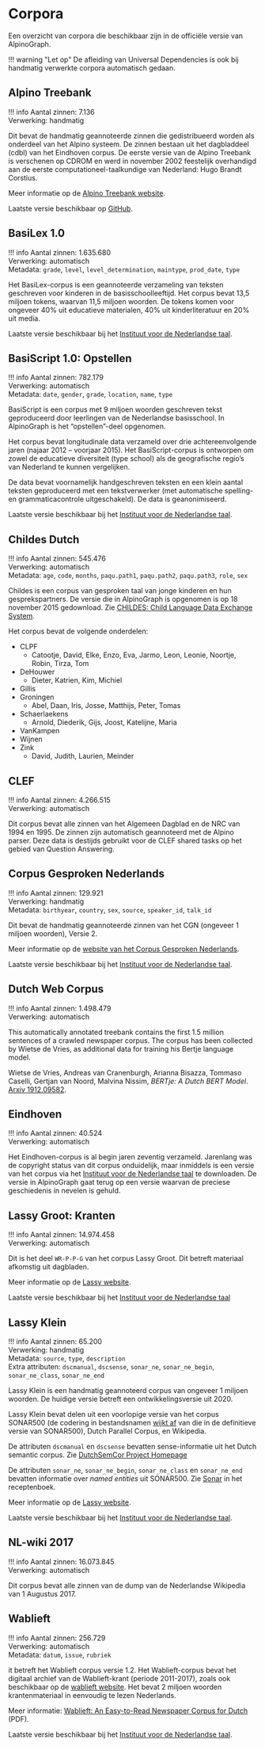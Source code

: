 # Corpora

Een overzicht van corpora die beschikbaar zijn in de officiële versie
van AlpinoGraph.

!!! warning "Let op"
    De afleiding van Universal Dependencies is ook bij
    handmatig verwerkte corpora automatisch gedaan.

## Alpino Treebank

!!! info
    Aantal zinnen:  7.136 <br>
    Verwerking: handmatig

Dit bevat de handmatig geannoteerde zinnen die gedistribueerd worden
als onderdeel van het Alpino systeem. De zinnen bestaan uit het
dagbladdeel (cdbl) van het Eindhoven corpus. De eerste versie van de
Alpino Treebank is verschenen op CDROM en werd in november 2002
feestelijk overhandigd aan de eerste computationeel-taalkundige van
Nederland: Hugo Brandt Corstius.

Meer informatie op de [Alpino Treebank website](https://www.let.rug.nl/~vannoord/trees/).

Laatste versie beschikbaar op [GitHub](https://github.com/rug-compling/Alpino).

## BasiLex 1.0

!!! info
    Aantal zinnen: 1.635.680 <br>
    Verwerking: automatisch <br>
    Metadata: `grade`, `level`, `level_determination`, `maintype`, `prod_date`, `type`

Het BasiLex-corpus is een geannoteerde verzameling van teksten geschreven voor kinderen in de basisschoolleeftijd. Het corpus bevat 13,5 miljoen tokens, waarvan 11,5 miljoen woorden. De tokens komen voor ongeveer 40% uit educatieve materialen, 40% uit kinderliteratuur en 20% uit media.

Laatste versie beschikbaar bij het [Instituut voor de Nederlandse taal](https://ivdnt.org/downloads/tstc-basilex-corpus).

## BasiScript 1.0: Opstellen

!!! info
    Aantal zinnen: 782.179 <br>
    Verwerking: automatisch <br>
    Metadata: `date`, `gender`, `grade`, `location`, `name`, `type`

BasiScript is een corpus met 9 miljoen woorden geschreven tekst geproduceerd door leerlingen van de Nederlandse basisschool. In AlpinoGraph is het “opstellen”-deel opgenomen.

Het corpus bevat longitudinale data verzameld over drie achtereenvolgende jaren (najaar 2012 – voorjaar 2015). Het BasiScript-corpus is ontworpen om zowel de educatieve diversiteit (type school) als de geografische regio’s van Nederland te kunnen vergelijken.

De data bevat voornamelijk handgeschreven teksten en een klein aantal teksten geproduceerd met een tekstverwerker (met automatische spelling- en grammaticacontrole uitgeschakeld). De data is geanonimiseerd.

Laatste versie beschikbaar bij het [Instituut voor de Nederlandse taal](https://ivdnt.org/taalmaterialen/1953-tstc-basiscript-corpus-j).

## Childes Dutch

!!! info
    Aantal zinnen: 545.476 <br>
    Verwerking: automatisch <br>
    Metadata: `age`, `code`, `months`, `paqu.path1`, `paqu.path2`, `paqu.path3`, `role`, `sex`

Childes is een corpus van gesproken taal van jonge kinderen en hun
gesprekspartners. De versie die in AlpinoGraph is opgenomen is op 18
november 2015 gedownload.
Zie [CHILDES: Child Language Data Exchange System](https://childes.talkbank.org/).

Het corpus bevat de volgende onderdelen:

 * CLPF
     * Catootje, David, Elke, Enzo, Eva, Jarmo, Leon, Leonie, Noortje, Robin, Tirza, Tom
 * DeHouwer
     * Dieter, Katrien, Kim, Michiel
 * Gillis
 * Groningen
     * Abel, Daan, Iris, Josse, Matthijs, Peter, Tomas
 * Schaerlaekens
     * Arnold, Diederik, Gijs, Joost, Katelijne, Maria
 * VanKampen
 * Wijnen
 * Zink
     * David, Judith, Laurien, Meinder



## CLEF

!!! info
    Aantal zinnen: 4.266.515 <br>
    Verwerking: automatisch

Dit corpus bevat alle zinnen van het Algemeen Dagblad en de NRC van
1994 en 1995. De zinnen zijn automatisch geannoteerd met de Alpino
parser. Deze data is destijds gebruikt voor de CLEF shared tasks op
het gebied van Question Answering.

## Corpus Gesproken Nederlands

!!! info
    Aantal zinnen: 129.921 <br>
    Verwerking: handmatig <br>
    Metadata: `birthyear`, `country`, `sex`, `source`, `speaker_id`, `talk_id`

Dit bevat de handmatig geannoteerde zinnen van het CGN (ongeveer 1 miljoen woorden), Versie 2.

Meer informatie op de [website van het Corpus Gesproken Nederlands](http://lands.let.ru.nl/cgn/).

Laatste versie beschikbaar bij het [Instituut voor de Nederlandse taal](https://ivdnt.org/downloads/taalmaterialen/tstc-corpus-gesproken-nederlands).

## Dutch Web Corpus

!!! info
    Aantal zinnen: 1.498.479 <br>
    Verwerking: automatisch

This automatically annotated treebank contains the first 1.5 million
sentences of a crawled newspaper corpus. The corpus has been collected
by Wietse de Vries, as additional data for training his Bertje
language model.

Wietse de Vries, Andreas van Cranenburgh, Arianna Bisazza, Tommaso
Caselli, Gertjan van Noord, Malvina Nissim, *BERTje: A Dutch BERT
Model*. [Arxiv 1912.09582](https://arxiv.org/abs/1912.09582).

## Eindhoven

!!! info
    Aantal zinnen: 40.524 <br>
    Verwerking: automatisch

Het Eindhoven-corpus is al begin jaren zeventig verzameld. Jarenlang
was de copyright status van dit corpus onduidelijk, maar inmiddels is
een versie van het corpus via het
[Instituut voor de Nederlandse taal](https://ivdnt.org/downloads/taalmaterialen/tstc-eindhoven-corpus)
te
downloaden. De versie in AlpinoGraph gaat terug op een versie waarvan de
preciese geschiedenis in nevelen is gehuld.

## Lassy Groot: Kranten

!!! info
    Aantal zinnen: 14.974.458 <br>
    Verwerking: automatisch

Dit is het deel `WR-P-P-G` van het corpus Lassy Groot. Dit betreft materiaal afkomstig uit dagbladen.

Meer informatie op de [Lassy website](https://www.let.rug.nl/vannoord/Lassy/).

Laatste versie beschikbaar bij het [Instituut voor de Nederlandse taal](https://ivdnt.org/taalmaterialen/2056-tstc-lassy-groot-corpus)

## Lassy Klein

!!! info
    Aantal zinnen: 65.200 <br>
    Verwerking: handmatig <br>
    Metadata: `source`, `type`, `description` <br>
    Extra attributen: `dscmanual`, `dscsense`, `sonar_ne`, `sonar_ne_begin`, `sonar_ne_class`, `sonar_ne_end`

Lassy Klein is een handmatig geannoteerd corpus van ongeveer 1 miljoen
woorden. De huidige versie betreft een ontwikkelingsversie uit 2020.

Lassy Klein bevat delen uit een voorlopige versie van het corpus SONAR500 (de
codering in bestandsnamen
[wijkt af](https://www.let.rug.nl/vannoord/Lassy/Lassy-Klein-Groot.txt) van
die in de definitieve versie van SONAR500), Dutch Parallel Corpus, en Wikipedia.

De attributen `dscmanual` en `dscsense` bevatten sense-informatie uit
het Dutch semantic corpus.
Zie [DutchSemCor Project Homepage](http://wordpress.let.vupr.nl/dutchsemcor/)

De attributen  `sonar_ne`, `sonar_ne_begin`, `sonar_ne_class` en
`sonar_ne_end` bevatten informatie over *named entities* uit SONAR500.
Zie [Sonar](../recepten/#sonar) in het receptenboek.

Meer informatie op de [Lassy website](https://www.let.rug.nl/vannoord/Lassy/).

Laatste versie beschikbaar bij het [Instituut voor de Nederlandse taal](https://ivdnt.org/downloads/tstc-lassy-klein-corpus).

## NL-wiki 2017

!!! info
    Aantal zinnen: 16.073.845 <br>
    Verwerking: automatisch

Dit corpus bevat alle zinnen van de dump van de Nederlandse Wikipedia van 1 Augustus 2017.

## Wablieft

!!! info
    Aantal zinnen: 256.729 <br>
    Verwerking: automatisch <br>
    Metadata: `datum`, `issue`, `rubriek`

it betreft het Wablieft corpus versie 1.2. Het Wablieft-corpus bevat
het digitaal archief van de Wablieft-krant (periode 2011-2017), zoals
ook beschikbaar op de
[wablieft website](http://www.wablieft.be/krant/archief).
Het bevat 2 miljoen woorden krantenmateriaal in eenvoudig te lezen
Nederlands.

Meer informatie:
[Wablieft: An Easy-to-Read Newspaper Corpus for Dutch](https://lirias.kuleuven.be/retrieve/548433) (PDF).

Laatste versie beschikbaar bij het [Instituut voor de Nederlandse taal](https://ivdnt.org/downloads/taalmaterialen/tstc-wablieft-corpus-1-2).
